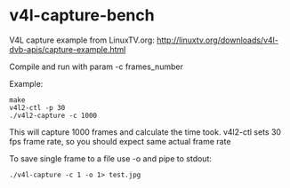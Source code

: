 # v4l-capture-bench

V4L capture example from LinuxTV.org: http://linuxtv.org/downloads/v4l-dvb-apis/capture-example.html

Compile and run with param -c frames_number

Example:
```
make
v4l2-ctl -p 30
./v4l2-capture -c 1000
```
This will capture 1000 frames and calculate the time took. v4l2-ctl sets 30 fps frame rate, so you should expect same actual frame rate

To save single frame to a file use -o and pipe to stdout:
```
./v4l-capture -c 1 -o 1> test.jpg
```

